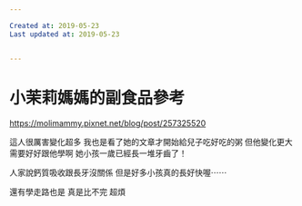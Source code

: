 ```yaml
---

Created at: 2019-05-23
Last updated at: 2019-05-23


---
```


# 小茉莉媽媽的副食品參考


<https://molimammy.pixnet.net/blog/post/257325520>

這人很厲害變化超多
我也是看了她的文章才開始給兒子吃好吃的粥
但他變化更大
需要好好跟他學啊
她小孩一歲已經長一堆牙齒了！

人家說鈣質吸收跟長牙沒關係
但是好多小孩真的長好快喔⋯⋯

還有學走路也是
真是比不完
超煩

